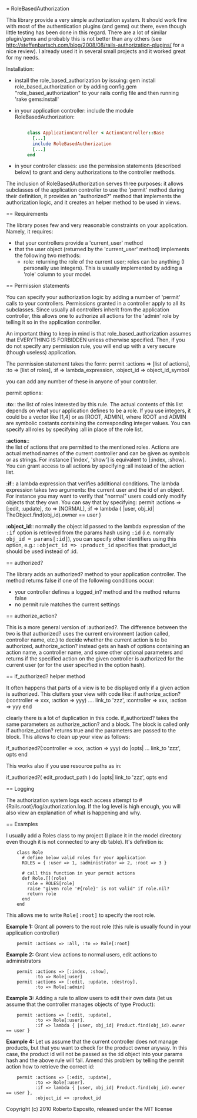 = RoleBasedAuthorization 


This library provide a very simple authorization system. It should work fine with most of the authentication plugins (and gems) out there, even though little testing has been done in this regard. There are a lot of similar plugin/gems and probably this is not better than any others (see http://steffenbartsch.com/blog/2008/08/rails-authorization-plugins/ for a nice review). I already used it in several small projects and it worked great
for my needs. 

Installation:

* install the role_based_authorization by issuing:
        gem install role_based_authorization
  or by adding
        config.gem "role_based_authorization"
  to your rails config file and then running 'rake gems:install'

  
* in your application controller: include the module RoleBasedAuthorization:


```ruby

        class ApplicationController < ActionController::Base
          [...]
          include RoleBasedAuthorization
          [...]
        end
```

			
* in your controller classes: use the permission statements (described below) to grant and deny authorizations to the controller methods.


The inclusion of RoleBasedAuthorization serves three purposes: it allows subclasses of the application controller to use the 'permit' method during their definition, it provides an "authorized?" method that implements the authorization logic, and it creates an helper method to be used in views.

== Requirements


The library poses few and very reasonable constraints on your application. Namely, it requires:


* that your controllers provide a 'current_user' method 
* that the user object (returned by the 'current_user' method)  implements the following two methods:
  * role: returning the role of the current user; roles can be anything (I personally use integers). This is usually implemented by adding a 'role' column to your model.

== Permission statements


You can specify your authorization logic by adding a number of 'permit' calls to your controllers. Permissions granted in a controller apply to all its subclasses. Since usually all controllers inherit from the application controller, this allows one to authorize all actions for the 'admin' role by telling it so in the application controller.

An important thing to keep in mind is that role_based_authorization assumes that EVERYTHING IS FORBIDDEN unless otherwise specified. Then, if you do not specify any permission rule, you will end up with a very secure (though useless) application.

The permission statement takes the form:
         permit :actions => [list of actions], 
                 :to  => [list of roles], 
                 :if  => lambda_expression,
                 :object_id => object_id_symbol

you can add any number of these in anyone of your controller.

permit options:

<b>:to</b>::
  the list of roles interested by this rule. The actual contents of this list depends on what your application defines to be a role. If you use integers, it could be a vector like [1,4] or as [ROOT, ADMIN], where ROOT and ADMIN are symbolic costants containing the corresponding integer values. You can specify all roles by specifying :all in place of the role list.


<b>:actions</b>::  
  the list of actions that are permitted to the mentioned roles. Actions are actual method names of the current controller and can be given as symbols or as strings. For instance ['index', 'show'] is equivalent to [:index, :show]. You can grant access to all actions by specifying :all instead of the action list. 


<b>:if</b>:: 
  a lambda expression that verifies additional conditions. The lambda expression takes two arguments: the current user and the id of an object. For instance you may want to verify that "normal" users could only modify objects that they own. You can say that by specifying: 
        permit :actions => [:edit, :update], 
               :to => [NORMAL], 
               :if => lambda { |user, obj_id| TheObject.find(obj_id).owner == user }

<b>:object_id</b>:: 
  normally the object id passed to the lambda expression of the <tt>:if</tt> option is retrieved from the params hash using <tt>:id</tt> (i.e. normally <tt>obj_id = params[:id]</tt>), you can specify other identifiers using this option, e.g.: 
     <tt>:object_id => :product_id</tt>
  specifies that :product_id should be used instead of :id.

== authorized?

The library adds an authorized? method to your application controller. The method returns false if one of the following conditions occur:
* your controller defines a logged_in? method and the method returns false
* no permit rule matches the current settings
	
== authorize_action?

This is a more general version of :authorized?. The difference between the two is that authorized? uses the current environment (action called, controller name, etc.) to decide whether the current action is to be authorized, authorize_action? instead gets an hash of options containing an action name, a controller name, and some other optional parameters and returns if the specified action on the given controller is authorized for the current user (or for the user specified in the option hash).


== if_authorized? helper method	

It often happens that parts of a view is to be displayed only if a given action is authorized. This clutters your view with code like:
   if authorize_action?(:controller => xxx, :action => yyy) .... link_to 'zzz', :controller => xxx, :action => yyy end

clearly there is a lot of duplication in this code. if_authorized? takes the same parameters as authorize_action? and a block. The block is called only if authorize_action? returns true and the parameters are passed to the block. This allows to clean up your view as follows:

  if_authorized?(:controller => xxx, :action => yyy) do |opts|
     ...
     link_to 'zzz', opts
  end
	
This works also if you use resource paths as in:

  if_authorized?( edit_product_path ) do |opts|
     link_to 'zzz', opts
  end
	
== Logging

The authorization system logs each access attempt to #{Rails.root}/log/authorization.log. If the log level is high enough, you will also view an explanation of what is happening and why.


== Examples

I usually add a Roles class to my project (I place it in the model directory even though it is not connected to any db table). It's definition is:

        class Role
          # define below valid roles for your application
          ROLES = { :user => 1, :administrator => 2, :root => 3 }
          
          # call this function in your permit actions 
          def Role.[](role)
            role = ROLES[role]
            raise "given role '#{role}' is not valid" if role.nil?
            return role
          end
        end

This allows me to write <tt>Role[:root]</tt> to specify the root role.

<b>Example 1:</b> Grant all powers to the root role (this rule is usually found in your application controller)
	
        permit :actions => :all, :to => Role[:root]
	
<b>Example 2:</b> Grant view actions to normal users, edit actions to administrators

        permit :actions => [:index, :show],
               :to => Role[:user]
        permit :actions => [:edit, :update, :destroy],
               :to => Role[:admin]
		
<b>Example 3:</b> Adding a rule to allow users to edit their own data (let us assume that the controller manages objects of type Product):

        permit :actions => [:edit, :update],
               :to => Role[:user].
               :if => lambda { |user, obj_id| Product.find(obj_id).owner == user }
		 
<b>Example 4:</b> Let us assume that the current controller does not manage products, but that you want to check for the product owner anyway. In this case, the product id will not be passed as the :id object into your params hash and the above rule will fail. Amend this problem by telling the permit action how to retrieve the correct id:

        permit :actions => [:edit, :update],
               :to => Role[:user].
               :if => lambda { |user, obj_id| Product.find(obj_id).owner == user },
               :object_id => :product_id
		    

Copyright (c) 2010 Roberto Esposito, released under the MIT license

